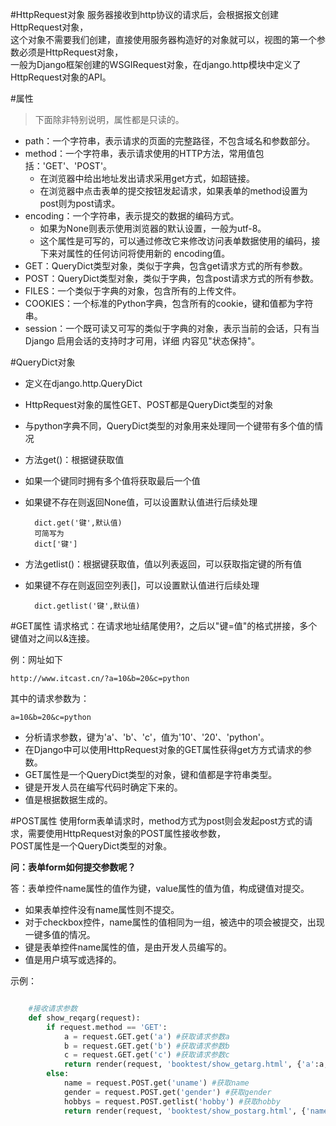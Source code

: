 #HttpRequest对象 
服务器接收到http协议的请求后，会根据报文创建HttpRequest对象，  
这个对象不需要我们创建，直接使用服务器构造好的对象就可以，视图的第一个参数必须是HttpRequest对象，  
一般为Django框架创建的WSGIRequest对象，在django.http模块中定义了HttpRequest对象的API。 

#属性 
>下面除非特别说明，属性都是只读的。

- path：一个字符串，表示请求的页面的完整路径，不包含域名和参数部分。
- method：一个字符串，表示请求使用的HTTP方法，常用值包括：'GET'、'POST'。
	- 在浏览器中给出地址发出请求采用get方式，如超链接。
	- 在浏览器中点击表单的提交按钮发起请求，如果表单的method设置为post则为post请求。
- encoding：一个字符串，表示提交的数据的编码方式。
	- 如果为None则表示使用浏览器的默认设置，一般为utf-8。
	- 这个属性是可写的，可以通过修改它来修改访问表单数据使用的编码，接下来对属性的任何访问将使用新的       	encoding值。
- GET：QueryDict类型对象，类似于字典，包含get请求方式的所有参数。
- POST：QueryDict类型对象，类似于字典，包含post请求方式的所有参数。
- FILES：一个类似于字典的对象，包含所有的上传文件。
- COOKIES：一个标准的Python字典，包含所有的cookie，键和值都为字符串。
- session：一个既可读又可写的类似于字典的对象，表示当前的会话，只有当Django 启用会话的支持时才可用，详细		   内容见"状态保持"。  

#QueryDict对象 
- 定义在django.http.QueryDict
- HttpRequest对象的属性GET、POST都是QueryDict类型的对象
- 与python字典不同，QueryDict类型的对象用来处理同一个键带有多个值的情况
- 方法get()：根据键获取值
- 如果一个键同时拥有多个值将获取最后一个值
- 如果键不存在则返回None值，可以设置默认值进行后续处理   

		dict.get('键',默认值)  
		可简写为  
		dict['键']  
- 方法getlist()：根据键获取值，值以列表返回，可以获取指定键的所有值
- 如果键不存在则返回空列表[]，可以设置默认值进行后续处理  

		dict.getlist('键',默认值)  

#GET属性 
请求格式：在请求地址结尾使用?，之后以"键=值"的格式拼接，多个键值对之间以&连接。

例：网址如下

	http://www.itcast.cn/?a=10&b=20&c=python
其中的请求参数为：

	a=10&b=20&c=python
- 分析请求参数，键为'a'、'b'、'c'，值为'10'、'20'、'python'。
- 在Django中可以使用HttpRequest对象的GET属性获得get方方式请求的参数。
- GET属性是一个QueryDict类型的对象，键和值都是字符串类型。
- 键是开发人员在编写代码时确定下来的。
- 值是根据数据生成的。  

#POST属性 
使用form表单请求时，method方式为post则会发起post方式的请求，需要使用HttpRequest对象的POST属性接收参数，  
POST属性是一个QueryDict类型的对象。

**问：表单form如何提交参数呢？**

答：表单控件name属性的值作为键，value属性的值为值，构成键值对提交。

- 如果表单控件没有name属性则不提交。
- 对于checkbox控件，name属性的值相同为一组，被选中的项会被提交，出现一键多值的情况。
- 键是表单控件name属性的值，是由开发人员编写的。
- 值是用户填写或选择的。   

示例：  

```python

	#接收请求参数
	def show_reqarg(request):
	    if request.method == 'GET':
	        a = request.GET.get('a') #获取请求参数a
	        b = request.GET.get('b') #获取请求参数b
	        c = request.GET.get('c') #获取请求参数c
	        return render(request, 'booktest/show_getarg.html', {'a':a, 'b':b, 'c':c})
	    else:
	        name = request.POST.get('uname') #获取name
	        gender = request.POST.get('gender') #获取gender
	        hobbys = request.POST.getlist('hobby') #获取hobby
	        return render(request, 'booktest/show_postarg.html', {'name':name, 'gender':gender, 'hobbys':hobbys})
```